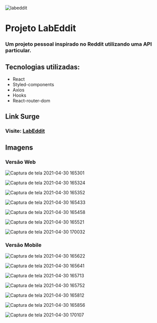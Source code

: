 ![labeddit](https://user-images.githubusercontent.com/57108685/116747343-20008d00-a9d4-11eb-9872-287adb8a6e61.png)

# Projeto LabEddit

### Um projeto pessoal inspirado no Reddit utilizando uma API particular.

## Tecnologias utilizadas:
- React
- Styled-components
- Axios
- Hooks
- React-router-dom

## Link Surge 
### Visite: [LabEddit](http://labeddit-devpaulo.surge.sh/)

## Imagens

### Versão Web

![Captura de tela 2021-04-30 165301](https://user-images.githubusercontent.com/57108685/116748173-6efaf200-a9d5-11eb-9887-d07655fd1ca0.png)

![Captura de tela 2021-04-30 165324](https://user-images.githubusercontent.com/57108685/116748175-702c1f00-a9d5-11eb-9093-bc50163eb419.png)

![Captura de tela 2021-04-30 165352](https://user-images.githubusercontent.com/57108685/116748178-702c1f00-a9d5-11eb-8339-0f143d25dc62.png)

![Captura de tela 2021-04-30 165433](https://user-images.githubusercontent.com/57108685/116748179-70c4b580-a9d5-11eb-8ec3-9b29b7ff1d8e.png)

![Captura de tela 2021-04-30 165458](https://user-images.githubusercontent.com/57108685/116748180-715d4c00-a9d5-11eb-9b81-14469c7162df.png)

![Captura de tela 2021-04-30 165521](https://user-images.githubusercontent.com/57108685/116748181-715d4c00-a9d5-11eb-9f02-076d244ddda1.png)

![Captura de tela 2021-04-30 170032](https://user-images.githubusercontent.com/57108685/116748367-bd0ff580-a9d5-11eb-90e6-c878672394c4.png)

### Versão Mobile

![Captura de tela 2021-04-30 165622](https://user-images.githubusercontent.com/57108685/116748228-81752b80-a9d5-11eb-9443-e9cc7b45aa15.png)

![Captura de tela 2021-04-30 165641](https://user-images.githubusercontent.com/57108685/116748230-82a65880-a9d5-11eb-9e93-316020fe88d3.png)

![Captura de tela 2021-04-30 165713](https://user-images.githubusercontent.com/57108685/116748233-82a65880-a9d5-11eb-90dc-3210cb20ea4f.png)

![Captura de tela 2021-04-30 165752](https://user-images.githubusercontent.com/57108685/116748235-833eef00-a9d5-11eb-8272-b925693efb24.png)

![Captura de tela 2021-04-30 165812](https://user-images.githubusercontent.com/57108685/116748237-833eef00-a9d5-11eb-83bc-cf10bd51a8f0.png)

![Captura de tela 2021-04-30 165856](https://user-images.githubusercontent.com/57108685/116748240-83d78580-a9d5-11eb-99cf-2c66a98d6fdc.png)

![Captura de tela 2021-04-30 170107](https://user-images.githubusercontent.com/57108685/116748384-c600c700-a9d5-11eb-83ca-c5d000bc31ba.png)
